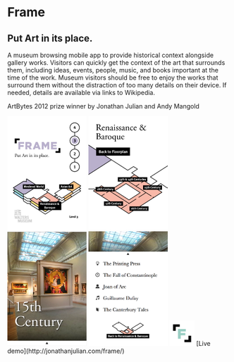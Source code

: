 # Frame
## Put Art in its place.

A museum browsing mobile app to provide historical context alongside gallery works. Visitors can quickly get the context of the art that surrounds them, including ideas, events, people, music, and books important at the time of the work. Museum visitors should be free to enjoy the works that surround them without the distraction of too many details on their device. If needed, details are available via links to Wikipedia.

ArtBytes 2012 prize winner by Jonathan Julian and Andy Mangold

<img src="https://github.com/jjulian/Frame/raw/master/screenshots/mc.png" width="180"/>
<img src="https://github.com/jjulian/Frame/raw/master/screenshots/3b.png" width="180"/>
<img src="https://github.com/jjulian/Frame/raw/master/screenshots/15th.png" width="180"/>
<img src="https://github.com/jjulian/Frame/raw/master/screenshots/15th-scrolled.png" width="180"/>

<img src="https://github.com/jjulian/Frame/raw/master/site/icon.png" width="57"/>
[Live demo](http://jonathanjulian.com/frame/)
